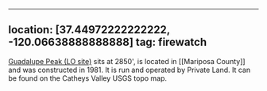 
---
location: [37.44972222222222, -120.06638888888888]
tag: firewatch
---

[Guadalupe Peak (LO site)](http://www.peakbagging.com/CALookoutPhotos/GuadalupePk.html) sits at 2850', is located in [[Mariposa County]] and was constructed in 1981. It is run and operated by Private Land. It can be found on the Catheys Valley USGS topo map.
